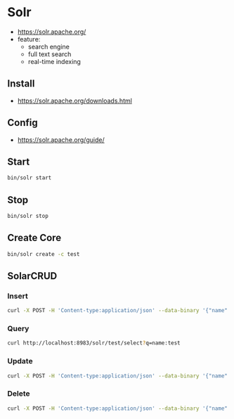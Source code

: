 # Solr
- https://solr.apache.org/
- feature:
  - search engine
  - full text search
  - real-time indexing

## Install
* https://solr.apache.org/downloads.html

## Config
* https://solr.apache.org/guide/

## Start
```sh
bin/solr start
```

## Stop
```sh
bin/solr stop
```

## Create Core
```sh
bin/solr create -c test
```

## SolarCRUD

### Insert
```sh
curl -X POST -H 'Content-type:application/json' --data-binary '{"name":"test","age":1}' http://localhost:8983/solr/test/update
```
### Query
```sh
curl http://localhost:8983/solr/test/select?q=name:test
```
### Update
```sh
curl -X POST -H 'Content-type:application/json' --data-binary '{"name":"test","age":2}' http://localhost:8983/solr/test/update
```
### Delete
```sh
curl -X POST -H 'Content-type:application/json' --data-binary '{"name":"test"}' http://localhost:8983/solr/test/update
```


